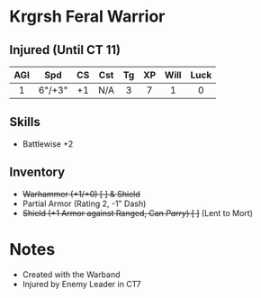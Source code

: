 # Krgrsh Feral Warrior
## Injured (Until CT 11)

| AGI | Spd | CS | Cst | Tg | XP | Will | Luck |
|:---:|:------:|:---:|:---:|:---:|:---:| :---:| :---:|
| 1 | 6"/+3" | +1 | N/A | 3 | 7 | 1 | 0 |

## Skills
- Battlewise +2 
## Inventory
- ~~Warhammer (+1/+0) [ ] & Shield~~
- Partial Armor (Rating 2, -1" Dash)
- ~~Shield (+1 Armor against Ranged, Can *Parry*) [ ]~~ (Lent to Mort)
# Notes
- Created with the Warband
- Injured by Enemy Leader in CT7